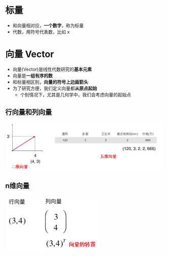 # 标量
- 和向量相对应，**一个数字**，称为标量
- 代数，用符号代表数，比如 x

# 向量 Vector
- 向量(Vector)是线性代数研究的**基本元素**
- 向量是**一组有序的数**
- 和标量相区别，**向量的符号上边画箭头**
- 为了研究方便，我们定义向量都**从原点起始**
	- 个别情况下，尤其是几何学中，我们会考虑向量的起始点

## 行向量和列向量
![](../photo/Pasted%20image%2020240208103526.png)
## n维向量
![](../photo/Pasted%20image%2020240208103238.png)
